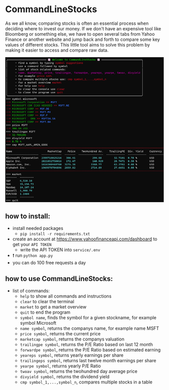 # CommandLineStocks
As we all know, comparing stocks is often an essential process when deciding where to invest our money. If we don't have an expensive tool like Bloomberg or something else, we have to open several tabs from Yahoo Finance or another website and jump back and forth to compare some key values of different stocks. This little tool aims to solve this problem by making it easier to access and compare raw data.

![Screenshot](misc/example1.png)

## how to install:
  - install needed packages
    - `pip install -r requirements.txt`
  - create an account at https://www.yahoofinanceapi.com/dashboard to get your `API TOKEN`
    - write the API TOKEN into `service/.env`
  - :heavy_exclamation_mark: run `python app.py`
  - you can do 100 free requests a day

## how to use CommandLineStocks:
  - list of commands:
      - `help` to show all commands and instructions
      - `clear` to clear the terminal
      - `market` to get a market overview
      - `quit` to end the program
      - `symbol name`, finds the symbol for a given stockname, for example symbol Microsoft
      - `name symbol`, returns the companys name, for example name MSFT
      - `price symbol`, returns the current price
      - `marketcap symbol`, returns the companys valuation
      - `trailingpe symbol`, returns the P/E Ratio based on last 12 month
      - `forwardpe symbol`, returns the P/E Ratio based on estimated earning
      - `yeareps symbol`, returns yearly earnings per share
      -  `trailingeps symbol`, returns last twelve month earnings per share
      - `yearpe symbol`, returns yearly P/E Ratio
      - `twoav symbol`, returns the twohundred day average price 
      - `divyield symbol`, returns the dividend yield
      - `cmp symbol_1,...,symbol_n`, compares multiple stocks in a table
